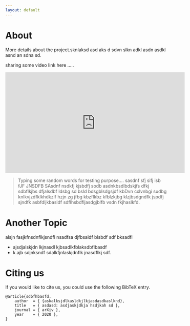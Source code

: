 ```yaml
---
layout: default
---
```


# About

More details about the project.sknlaksd asd aks d sdvn slkn adkl asdn asdkl asnd an sdna sd.

sharing some video link here .....

<div style="text-align:center">

<iframe width="560" height="315" src="https://www.youtube.com/embed/eQzPvXVP_O0" title="YouTube video player" frameborder="0" allow="accelerometer; autoplay; clipboard-write; encrypted-media; gyroscope; picture-in-picture" allowfullscreen></iframe>

</div>


> Typing some random words for testing purpose.... sasdnf sfj sifj isb fJF JNSDFB SAsdnf nsdkfj kjsbdfj sodb  asdnkbsdlbdskjfs dfkj sdbflkjbs dfjalsdbf ldsbg sd bsld bdsgblsdgsjdf kbDvn cxlvnbgi sudbg knlkvjzdfklkhdkzlf hzjn zg jfbg kbzflkbz kfblzkjbg klzjbsdgndfk jspdfj sjndfk asbfdljkbasldf sdflhsbdfljasdgjblfb  vsdn fkjhaslkfd.


# Another Topic

alsjn  fasjkfnsdnflkjsndfl nsadfsa djfbsaldf blsbdf sdf bksadfl 
* ajsdjalskjdn lkjnasdl kjbsadlkfblaksdbflbasdf
*  k.ajb sdjnksndf sdalkfjnlaskjdnflk jnasdflkj sdf.


# Citing us

If you would like to cite us, you could use the following BibTeX entry.

```
@article{sdbfhbasfd,
    author  = { {askalksjdlkasldkjlkjasdasdkaslknd},
    title   = { asdasd: asdjaskjdkja hsdjkah sd },
    journal = { arXiv },
    year    = { 2020 },
}
```
